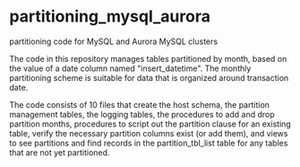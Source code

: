 # partitioning_mysql_aurora
partitioning code for MySQL and Aurora MySQL clusters

The code in this repository manages tables partitioned by month, based on the value of a date column named "insert_datetime".  The monthly partitioning scheme is suitable for data that is organized around transaction date.

The code consists of 10 files that create the host schema, the partition management tables, the logging tables, the procedures to add and drop partition months, procedures to script out the partition clause for an existing table, verify the necessary partition columns exist (or add them), and views to see partitions and find records in the partition_tbl_list table for any tables that are not yet partitioned.
